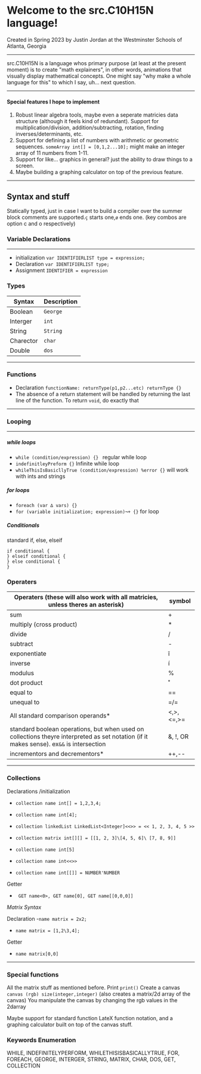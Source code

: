 # Welcome to the src.C10H15N language!

Created in Spring 2023 by Justin Jordan at the Westminster Schools of Atlanta, Georgia
_____
src.C10H15N is a language whos primary purpose (at least at the present moment) is to create "math explainers", in other
words, animations that visually display mathematical concepts. One might say "why make a whole language for this" to
which I say, uh... next question.
____

#### Special features I hope to implement

1. Robust linear algebra tools, maybe even a seperate matricies data structure (although it feels kind of redundant).
   Support for multiplication/division, addition/subtracting, rotation, finding inverses/determinants, etc.
2. Support for defining a list of numbers with arithmetic or geometric sequences. `someArray int[] = [0,1,2...10];`
   might make an integer array of 11 numbers from 1-11.
3. Support for like... graphics in general? just the ability to draw things to a screen.
4. Maybe building a graphing calculator on top of the previous feature.

___

## Syntax and stuff

Statically typed, just in case I want to build a compiler over the summer block comments are supported.`ç` starts
one,`ø` ends one. (key combos are option c and o respectively)

### Variable Declarations

_____

- initialization  `var IDENTIFIERLIST type = expression;`
- Declaration `var IDENTIFIERLIST type;`
- Assignment `IDENTIFIER = expression`

### Types

| Syntax    | Description |
|-----------|------------|
| Boolean   | `George`   |
| Interger  | `int`      |
| String    | `String`   |
| Charector | `char`     |
| Double    | `dos`      |

____

### Functions

- Declaration `functionName: returnType(p1,p2...etc) returnType {}`
- The absence of a return statement will be handled by returning the last line of the function. To return `void`, do
  exactly that

___

### Looping

___

##### while loops

- `while (condition/expression) {} ` regular while loop
- `indefinitleyPreform {}` Infinite while loop
- `whileThisIsBasicllyTrue (condition/expression) %error {}` will work with ints and strings

##### for loops

- `foreach (var ∆ vars) {} `
- `for (variable initialization; expression)¬+ {}` for loop

##### Conditionals

standard if, else, elseif

```
if conditional {
} elseif conditional {
} else conditional {
}
```

### Operaters

| Operaters (these will also work with all matricies, unless theres an asterisk)                                                           | symbol    |
|------------------------------------------------------------------------------------------------------------------------------------------|-----------|
| sum                                                                                                                                      | +         |
| multiply (cross product)                                                                                                                 | *         |
| divide                                                                                                                                   | /         |
| subtract                                                                                                                                 | -         |
| exponentiate                                                                                                                             | î         |
| inverse                                                                                                                                  | í         | 
| modulus                                                                                                                                  | %         |
| dot product                                                                                                                              | ˚         |
| equal to                                                                                                                                 | ==        |
| unequal to                                                                                                                               | =/=       |
| All standard comparison operands*                                                                                                        | <,>,<=,>= |
| standard boolean operations, but when used on collections theyre interpreted as set notation (if it makes sense). ex`&&` is intersection | &, !, OR  |
| incrementors and decrementors*                                                                                                           | ++,--     |

----

### Collections

Declarations /initialization

- `collection name int[] = 1,2,3,4;`
- `collection name int[4];`
- `collection linkedList LinkedList<Integer]<<>> = << 1, 2, 3, 4, 5 >> `

- `collection matrix int[][] = [[1, 2, 3]\[4, 5, 6]\ [7, 8, 9]]`
- `collection name int[5]`
- `collection name int<<>>`
- `collection name int[[]] = NUMBER'NUMBER`

Getter

- ` GET name<0>, GET name[0], GET name[[0,0,0]]`

*Matrix Syntax*

Declaration -`name matrix = 2x2;`

- `name matrix = [1,2\3,4];`

Getter

- `name matrix[0,0]`

----

### Special functions

All the matrix stuff as mentioned before. Print `print()`
Create a canvas `canvas (rgb) size(integer,integer)` (also creates a matrix/2d array of the canvas)
You manipulate the canvas by changing the rgb values in the 2darray

Maybe support for standard function LateX function notation, and a graphing calculator built on top of the canvas stuff.

### Keywords Enumeration

WHILE, INDEFINITELYPERFORM, WHILETHISISBASICALLYTRUE, FOR, FOREACH, GEORGE, INTERGER, STRING, MATRIX, CHAR, DOS, GET,
COLLECTION














